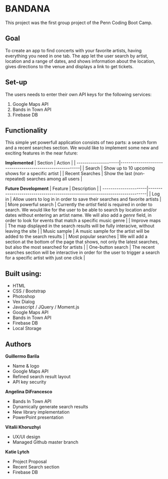 # BANDANA

This project was the first group project of the Penn Coding Boot Camp.

## Goal
To create an app to find concerts with your favorite artists, having everything you need in one tab. The app let the user search by artist, location and a range of dates, and shows information about the location, gives directions to the venue and displays a link to get tickets.

## Set-up
The users needs to enter their own API keys for the following services:
1. Google Maps API
2. Bands in Town API
3. Firebase DB

## Functionality
This simple yet powerfull application consists of two parts: a search form and a recent searches section. We would like to implement some new and exciting features in the near future:

**Implemented**
| Section              |  Action                                                  |
| ---------------------|----------------------------------------------------------|
| Search               |  Show up to 10 upcoming shows for a specific artist      |
| Recent Searches      |  Show the last (non-repeated) searches among all users   |

**Future Development**
| Feature               |  Description                                                                |
| ----------------------|-----------------------------------------------------------------------------|
| Log in                |  Allow users to log in in order to save their searches and favorite artists |
| More powerful search  |  Currently the *artist* field is required in order to search. We would like for the user to be able to search by location and/or dates without entering an artist name. We will also add a *genre* field, in order to look for events that match a specific music genre |
| Improve maps          |  The map displayed in the search results will be fully interacive, without leaving the site |
| Music sample          |  A music sample for the artist will be added to the search results |
| Most popular searches |  We will add a section at the bottom of the page that shows, not only the latest searches, but also the most searched for artists |
| One-button search     |  The recent searches section will be interactive in order for the user to trigger a search for a specific artist with just one click |

## Built using:
* HTML
* CSS / Bootstrap
* Photoshop
* Vex Dialog
* Javascript / JQuery / Moment.js
* Google Maps API
* Bands in Town API
* Firebase DB
* Local Storage

## Authors
**Guillermo Barila**
* Name & logo
* Google Maps API
* Refined search result layout
* API key security

**Angelina DiFrancesco**
* Bands In Town API
* Dynamically generate search results
* New library implementation
* PowerPoint presentation

**Vitalii Khoruzhyi**
* UX/UI design
* Managed Github master branch

**Katie Lytch**
* Project Proposal
* Recent Search section
* Firebase DB
